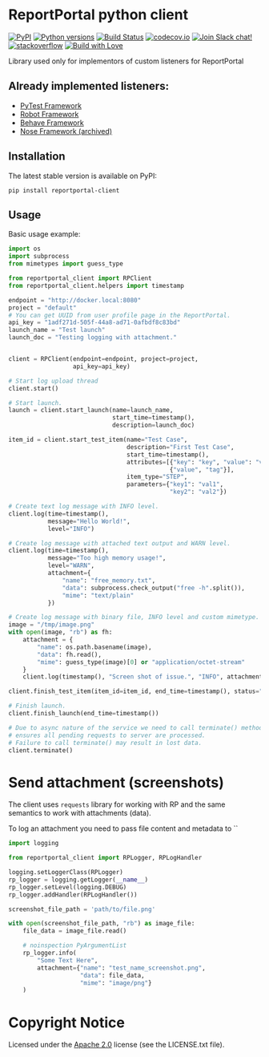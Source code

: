 # ReportPortal python client

[![PyPI](https://img.shields.io/pypi/v/reportportal-client.svg?maxAge=259200)](https://pypi.python.org/pypi/reportportal-client)
[![Python versions](https://img.shields.io/pypi/pyversions/reportportal-client.svg)](https://pypi.org/project/reportportal-client)
[![Build Status](https://github.com/reportportal/client-Python/actions/workflows/tests.yml/badge.svg)](https://github.com/reportportal/client-Python/actions/workflows/tests.yml)
[![codecov.io](https://codecov.io/gh/reportportal/client-Python/branch/master/graph/badge.svg)](https://codecov.io/gh/reportportal/client-Python)
[![Join Slack chat!](https://slack.epmrpp.reportportal.io/badge.svg)](https://slack.epmrpp.reportportal.io/)
[![stackoverflow](https://img.shields.io/badge/reportportal-stackoverflow-orange.svg?style=flat)](http://stackoverflow.com/questions/tagged/reportportal)
[![Build with Love](https://img.shields.io/badge/build%20with-❤%EF%B8%8F%E2%80%8D-lightgrey.svg)](http://reportportal.io?style=flat)

Library used only for implementors of custom listeners for ReportPortal

## Already implemented listeners:

- [PyTest Framework](https://github.com/reportportal/agent-python-pytest)
- [Robot Framework](https://github.com/reportportal/agent-Python-RobotFramework)
- [Behave Framework](https://github.com/reportportal/agent-python-behave)
- [Nose Framework (archived)](https://github.com/reportportal/agent-python-nosetests)

## Installation

The latest stable version is available on PyPI:

```
pip install reportportal-client
```

## Usage

Basic usage example:

```python
import os
import subprocess
from mimetypes import guess_type

from reportportal_client import RPClient
from reportportal_client.helpers import timestamp

endpoint = "http://docker.local:8080"
project = "default"
# You can get UUID from user profile page in the ReportPortal.
api_key = "1adf271d-505f-44a8-ad71-0afbdf8c83bd"
launch_name = "Test launch"
launch_doc = "Testing logging with attachment."


client = RPClient(endpoint=endpoint, project=project,
                  api_key=api_key)

# Start log upload thread
client.start()

# Start launch.
launch = client.start_launch(name=launch_name,
                             start_time=timestamp(),
                             description=launch_doc)

item_id = client.start_test_item(name="Test Case",
                                 description="First Test Case",
                                 start_time=timestamp(),
                                 attributes=[{"key": "key", "value": "value"},
                                             {"value", "tag"}],
                                 item_type="STEP",
                                 parameters={"key1": "val1",
                                             "key2": "val2"})

# Create text log message with INFO level.
client.log(time=timestamp(),
           message="Hello World!",
           level="INFO")

# Create log message with attached text output and WARN level.
client.log(time=timestamp(),
           message="Too high memory usage!",
           level="WARN",
           attachment={
               "name": "free_memory.txt",
               "data": subprocess.check_output("free -h".split()),
               "mime": "text/plain"
           })

# Create log message with binary file, INFO level and custom mimetype.
image = "/tmp/image.png"
with open(image, "rb") as fh:
    attachment = {
        "name": os.path.basename(image),
        "data": fh.read(),
        "mime": guess_type(image)[0] or "application/octet-stream"
    }
    client.log(timestamp(), "Screen shot of issue.", "INFO", attachment)

client.finish_test_item(item_id=item_id, end_time=timestamp(), status="PASSED")

# Finish launch.
client.finish_launch(end_time=timestamp())

# Due to async nature of the service we need to call terminate() method which
# ensures all pending requests to server are processed.
# Failure to call terminate() may result in lost data.
client.terminate()
```

# Send attachment (screenshots)

The client uses `requests` library for working with RP and the same semantics
to work with attachments (data).

To log an attachment you need to pass file content and metadata to ``

```python
import logging

from reportportal_client import RPLogger, RPLogHandler

logging.setLoggerClass(RPLogger)
rp_logger = logging.getLogger(__name__)
rp_logger.setLevel(logging.DEBUG)
rp_logger.addHandler(RPLogHandler())

screenshot_file_path = 'path/to/file.png'

with open(screenshot_file_path, "rb") as image_file:
    file_data = image_file.read()

    # noinspection PyArgumentList
    rp_logger.info(
        "Some Text Here",
        attachment={"name": "test_name_screenshot.png",
                    "data": file_data,
                    "mime": "image/png"}
    )
```

# Copyright Notice

Licensed under the [Apache 2.0](https://www.apache.org/licenses/LICENSE-2.0)
license (see the LICENSE.txt file).
